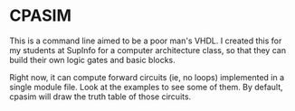 # CPASIM

This is a command line aimed to be a poor man's VHDL. I created this for my
students at SupInfo for a computer architecture class, so that they can build
their own logic gates and basic blocks.

Right now, it can compute forward circuits (ie, no loops) implemented in a
single module file. Look at the examples to see some of them. By default,
cpasim will draw the truth table of those circuits.
